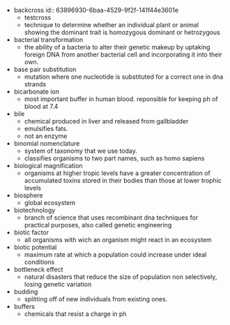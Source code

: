 - backcross
  id:: 63896930-6baa-4529-9f2f-141f44e3601e
	- testcross
	- technique to determine whether an individual plant or animal showing the dominant trait is homozygous dominant or hetrozygous
- bacterial transformation
	- the ability of a bacteria to alter their genetic makeup by uptaking foreign DNA from another bacterial cell and incorporating it into their own.
- base pair substitution
	- mutation where one nucleotide is substituted for a correct one in dna strands
- bicarbonate ion
	- most important buffer in human blood. reponsible for keeping ph of blood at 7.4
- bile
	- chemical produced in liver and released from gallbladder
	- emulsifies fats.
	- not an enzyme
- binomial nomenclature
	- system of taxonomy that we use today.
	- classifies organisms to two part names, such as homo sapiens
- biological magnification
	- organisms at higher tropic levels have a greater concentration of accumulated toxins stored in their bodies than those at lower trophic levels
- biosphere
	- global ecosystem
- biotechnology
	- branch of science that uses recombinant dna techniques for practical purposes, also called genetic engineering
- biotic factor
	- all organisms with wich an organism might react in an ecosystem
- biotic potential
	- maximum rate at which a population could increase under ideal conditions
- bottleneck effect
	- natural disasters that reduce the size of population non selectively, losing genetic variation
- budding
	- splitting off of new individuals from existing ones.
- buffers
	- chemicals that resist a charge in ph